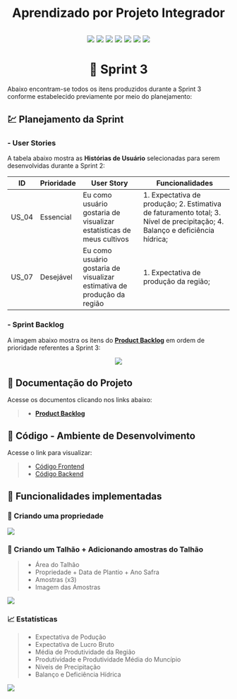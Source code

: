 <h1 align="center"> 
  Aprendizado por Projeto Integrador
</h1>

<h2 align="center"> 
  
![](https://img.shields.io/badge/React_Native-20232A?style=for-the-badge&logo=react&logoColor=61DAFB) ![](https://img.shields.io/badge/Expo-1B1F23?style=for-the-badge&logo=expo&logoColor=white) ![](https://img.shields.io/badge/styled--components-DB7093?style=for-the-badge&logo=styled-components&logoColor=white) ![](https://img.shields.io/badge/Node.js-339933?style=for-the-badge&logo=nodedotjs&logoColor=white) ![](https://img.shields.io/badge/nestjs-E0234E?style=for-the-badge&logo=nestjs&logoColor=white) ![](https://img.shields.io/badge/TypeScript-007ACC?style=for-the-badge&logo=typescript&logoColor=white) ![](https://img.shields.io/badge/PostgreSQL-316192?style=for-the-badge&logo=postgresql&logoColor=white)  
  
</h2>



<h1 align="center"> 
🏁 Sprint 3
</h1>

Abaixo encontram-se todos os itens produzidos durante a Sprint 3 conforme estabelecido previamente por meio do planejamento: 

## 💹 Planejamento da Sprint

### - User Stories

A tabela abaixo mostra as __Histórias de Usuário__ selecionadas para serem desenvolvidas durante a Sprint 2:

| ID     | Prioridade | User Story                       | Funcionalidades                      |
| -------| ---------- | -------------------------------- | ------------------------------------ |
| US_04  | Essencial  | Eu como usuário gostaria de visualizar estatísticas de meus cultivos  | 1. Expectativa de produção; 2. Estimativa de faturamento total; 3. Nível de precipitação; 4. Balanço e deficiência hídrica; |
| US_07  | Desejável  | Eu como usuário gostaria de visualizar estimativa de produção da região | 1. Expectativa de produção da região; |


### - Sprint Backlog

A imagem abaixo mostra os itens do [__Product Backlog__](https://github.com/cluster-8/esoja-mobile/blob/main/Docs/eSoja-product-backlog.pdf) em ordem de prioridade referentes a Sprint 3:

<p align="center">
  <img src="https://github.com/cluster-8/esoja-mobile/blob/main/Docs/sprint-3-backlog.png"/></p>

## 📂 Documentação do Projeto

Acesse os documentos clicando nos links abaixo:

> * [__Product Backlog__](https://github.com/cluster-8/esoja-mobile/blob/main/Docs/eSoja-product-backlog.pdf)


## 📃 Código - Ambiente de Desenvolvimento 

Acesse o link para visualizar:

> * [Código Frontend](https://github.com/cluster-8/esoja-mobile/tree/mobile/frontend)
> * [Código Backend](https://github.com/cluster-8/esoja-api)

## 💫 Funcionalidades implementadas

### 🏡 Criando uma propriedade

![](https://github.com/cluster-8/esoja-mobile/blob/main/Gifs/create-property.gif)

### 🌱 Criando um Talhão + Adicionando amostras do Talhão

> * Área do Talhão
> * Propriedade + Data de Plantio + Ano Safra
> * Amostras (x3)
> * Imagem das Amostras

![](https://github.com/cluster-8/esoja-mobile/blob/main/Gifs/amostras.gif)

### 📈 Estatísticas

> * Expectativa de Podução
> * Expectativa de Lucro Bruto
> * Média de Produtividade da Região
> * Produtividade e Produtividade Média do Muncípio
> * Níveis de Precipitação
> * Balanço e Deficiência Hídrica

![](https://github.com/cluster-8/esoja-mobile/blob/main/Gifs/expectativa-producao.gif)
